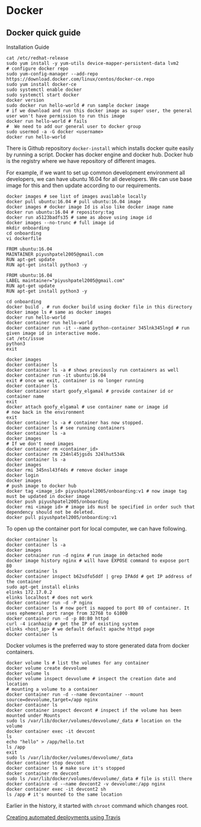 # Docker

## Docker quick guide

Installation Guide

```shell
cat /etc/redhat-release
sudo yum install -y yum-utils device-mapper-persistent-data lvm2
# configure docker repo
sudo yum-config-manager --add-repo https://download.docker.com/linux/centos/docker-ce.repo
sudo yum install docker-ce
sudo systemctl enable docker
sudo systemctl start docker
docker version
sudo docker run hello-world # run sample docker image
# if we download and run this docker image as super user, the general user won't have permission to run this image
docker run hello-world # fails
#  We need to add our general user to docker group
sudo usermod -a -G docker <username>
docker run hello-world
```

There is Github repository `docker-install` which installs docker quite easily by running a script.
Docker has docker engine and docker hub. Docker hub is the registry where we have repository of different images.

For example, if we want to set up common development environment all developers, we can have ubuntu 16.04 for all developers. We can use base image for this and then update according to our requirements.

```shell
docker images # see list of images available locally
docker pull ubuntu:16.04 # pull ubuntu:16.04 image
docker images # docker image Id is also like docker image name
docker run ubuntu:16.04 # repository:tag
docker run a5123badfs35 # same as above using image id
docker images --no-trunc # full image id
mkdir onboarding
cd onboarding
vi dockerfile
```

```
FROM ubuntu:16.04
MAINTAINER piyushpatel2005@gmail.com
RUN apt-get update
RUN apt-get install python3 -y
```

```
FROM ubuntu:16.04
LABEL maintainer="piyushpatel2005@gmail.com"
RUN apt-get update
RUN apt-get install python3 -y
```

```shell
cd onboarding
docker build . # run docker build using docker file in this directory
docker image ls # same as docker images
docker run hello-world
docker container run hello-world
docker container run -it --name python-container 345lnk345lngd # run given image id in interactive mode.
cat /etc/issue
python3 
exit
```

```shell
docker images
docker container ls
docker container ls -a # shows previously run containers as well
docker container run -it ubuntu:16.04
exit # once we exit, container is no longer running
docker container ls
docker container start goofy_elgamal # provide container id or container name
exit
docker attach goofy_elgamal # use container name or image id
# now back in the environment
exit
docker container ls -a # container has now stopped.
docker container ls # see running containers
docker container ls -a
docker images
# If we don't need images
docker container rm <container_id>
docker container rm 234nl45jgsds 324lhut534k
docker container ls -a
docker images
docker rmi 345nsl43f4ds # remove docker image
docker login
docker images
# push image to docker hub
docker tag <image_id> piyushpatel2005/onboarding:v1 # now image tag must be updated in docker image
docker push piyushpatel2005/onboarding
docker rmi <image id> # image ids must be specified in order such that dependency should not be deleted.
docker pull piyushpatel2005/onboarding:v1
```

To open up the container port for local computer, we can have following.

```shell
docker container ls
docker container ls -a
docker images
docker cotnainer run -d nginx # run image in detached mode
docker image history nginx # will have EXPOSE command to expose port 80
docker container ls 
docker container inspect b62sdfo5ddf | grep IPAdd # get IP address of the container
sudo apt-get install elinks
elinks 172.17.0.2
elinks localhost # does not work
docker container run -d -P nginx
docker container ls # now port is mapped to port 80 of container. It uses ephemeral port range from 32768 to 61000
docker container run -d -p 80:80 httpd
curl -4 icanhazip # get the IP of existing system
elinks <host_ip> # we default default apache httpd page
docker container ls
```

Docker volumes is the preferred way to store generated data from docker containers.

```shell
docker volume ls # list the volumes for any container
docker volume create devvolume
docker volume ls
docker volume inspect devvolume # inspect the creation date and location
# mounting a volume to a container
docker container run -d --name devcontainer --mount source=devvolume,target=/app nginx
docker container ls
docker container inspect devcont # inspect if the volume has been mounted under Mounts
sudo ls /var/lib/docker/volumes/devvolume/_data # location on the volume
docker container exec -it devcont
ls
echo "hello" > /app/hello.txt
ls /app
exit
sudo ls /var/lib/docker/volumes/devvolume/_data
docker container stop devcont
docker container ls # make sure it's stopped
docker container rm devcont
sudo ls /var/lib/docker/volumes/devvolume/_data # file is still there
docker containre -d --name devcont2 -v devvolume:/app nginx
docker container exec -it devcont2 sh
ls /app # it's mounted to the same location
```

Earlier in the history, it started with `chroot` command which changes root.

[Creating automated deployments using Travis](examples/frontend/automated-ci.md)